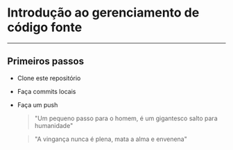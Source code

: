 # Introdução ao gerenciamento de código fonte
---
## Primeiros passos
- Clone este repositório
- Faça commits locais
- Faça um push

  > "Um pequeno passo para o homem, é um gigantesco salto para humanidade"

  > "A vingança nunca é plena, mata a alma e envenena" 
